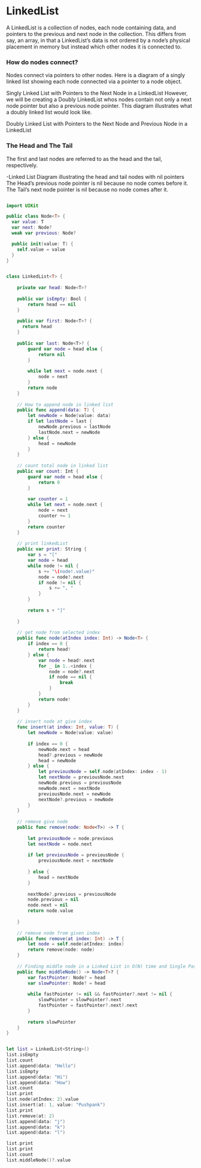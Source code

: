 # LinkedList

A LinkedList is a collection of nodes, each node containing data, and pointers to the previous and next node in the collection. This differs from say, an array, in that a LinkedList’s data is not ordered by a node’s physical placement in memory but instead which other nodes it is connected to.

### How do nodes connect?
Nodes connect via pointers to other nodes. Here is a diagram of a singly linked list showing each node connected via a pointer to a node object.

Singly Linked List with Pointers to the Next Node in a LinkedList
However, we will be creating a Doubly LinkedList whos nodes contain not only a next node pointer but also a previous node pointer. This diagram illustrates what a doubly linked list would look like.

Doubly Linked List with Pointers to the Next Node and Previous Node in a LinkedList

### The Head and The Tail
The first and last nodes are referred to as the head and the tail, respectively.

-Linked List Diagram illustrating the head and tail nodes with nil pointers
The Head’s previous node pointer is nil because no node comes before it.
The Tail’s next node pointer is nil because no node comes after it.

```swift

import UIKit

public class Node<T> {
  var value: T
  var next: Node?
  weak var previous: Node?

  public init(value: T) {
    self.value = value
  }
}


class LinkedList<T> {
    
    private var head: Node<T>?
    
    public var isEmpty: Bool {
        return head == nil
    }
    
    public var first: Node<T>? {
      return head
    }
    
    public var last: Node<T>? {
        guard var node = head else {
            return nil
        }
        
        while let next = node.next {
            node = next
        }
        return node
    }
    
    // How to append node in linked list
    public func append(data: T) {
        let newNode = Node(value: data)
        if let lastNode = last {
            newNode.previous = lastNode
            lastNode.next = newNode
        } else {
            head = newNode
        }
    }
    
    // count total node in linked list
    public var count: Int {
        guard var node = head else {
            return 0
        }
        
        var counter = 1
        while let next = node.next {
            node = next
            counter += 1
        }
        return counter
    }
    
    // print linkedList
    public var print: String {
        var s = "["
        var node = head
        while node != nil {
            s += "\(node!.value)"
            node = node?.next
            if node != nil {
                s += ", "
            }
        }
        
        return s + "]"
        
    }
    
    // get node from selected index
    public func node(atIndex index: Int) -> Node<T> {
        if index == 0 {
            return head!
        } else {
            var node = head!.next
            for _ in 1..<index {
                node = node?.next
                if node == nil {
                    break
                }
            }
            return node!
        }
    }
    
    // insert node at give index
    func insert(at index: Int, value: T) {
        let newNode = Node(value: value)
        
        if index == 0 {
            newNode.next = head
            head?.previous = newNode
            head = newNode
        } else {
            let previousNode = self.node(atIndex: index - 1)
            let nextNode = previousNode.next
            newNode.previous = previousNode
            newNode.next = nextNode
            previousNode.next = newNode
            nextNode?.previous = newNode
        }
    }
    
    // remove give node
    public func remove(node: Node<T>) -> T {
        
        let previousNode = node.previous
        let nextNode = node.next
        
        if let previousNode = previousNode {
            previousNode.next = nextNode
            
        } else {
            head = nextNode
        }
        
        nextNode?.previous = previousNode
        node.previous = nil
        node.next = nil
        return node.value
        
    }
    
    // remove node from given index
    public func remove(at index: Int) -> T {
        let node = self.node(atIndex: index)
        return remove(node: node)
    }
    
    // Finding middle node in a Linked List in O(N) time and Single Pass
    public func middleNode() -> Node<T>? {
        var fastPointer: Node? = head
        var slowPointer: Node? = head
        
        while fastPointer != nil && fastPointer?.next != nil {
            slowPointer = slowPointer?.next
            fastPointer = fastPointer?.next?.next
        }
        
        return slowPointer
    }
}


let list = LinkedList<String>()
list.isEmpty
list.count
list.append(data: "Hello")
list.isEmpty
list.append(data: "Hi")
list.append(data: "How")
list.count
list.print
list.node(atIndex: 2).value
list.insert(at: 1, value: "Pushpank")
list.print
list.remove(at: 2)
list.append(data: "j")
list.append(data: "k")
list.append(data: "l")

list.print
list.print
list.count
list.middleNode()?.value

```

